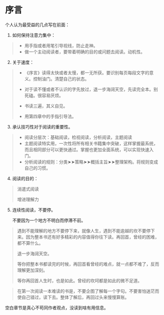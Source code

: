 # 序言

个人认为最受益的几点写在前面：

1. 如何保持注意力集中：

> - 用手指或者用笔引导视线，防止走神。
> - 做一个主动阅读者，要带着明确的目的或问题去阅读。动机性。
> 

2. 关于速度：

> - 《序言》读得太快或者太慢，都一无所获。要识别每页每段文字的意义。控制油门。清楚自己的状态。
>
>
> - 对于读不懂或者不认识的字先放过，退一步海阔天空，先读完全本。别死磕。很容易厌烦。
> - 书读三遍，其义自见。
> - 用第四章中的手指引导法。
>

3. 承认技巧性对于阅读的重要性。
>- 阅读分层次：基础阅读，检视阅读，分析阅读，主题阅读
>- 主题阅读特实用，一次性将所有相关书籍集中突破，这样掌握最系统，而且相同部分可以更快通过。掌握也更加全面系统，可以实现快速入门。
>- 分析阅读的规则：分类➤➤策略➤➤概括主旨➤➤整理架构。将规则变成自己的习惯。


4. 阅读的目的：

> 消遣式阅读
>
> 增进理解力


5. 连续性阅读，不要停。

   不要因为一个地方不明白而停滞不前。

> 遇到不能理解的地方不要停下来，就像人生，遇到不能逾越的坎不要停下来。因为整本书还有好多精彩的内容值得你往下读。再回首，曾经的困难，都不算什么。
>
> 退一步海阔天空。
>
> 等你把整本书都读完的时候，再回首看曾经的难点，就一点都不难了，反而理解更加深刻。
>
> 等你再回首人生时，也是如此。曾经的坎坷都是如此的微不足道。

> 在第一次阅读一本难读的书是，不要企图了解每一个字句。不要害怕迷茫而使自己错过，读下去。整体了解后，再回过头来慢慢算账。





空白章节是真心不苟同作者观点，没读到啥有用信息。